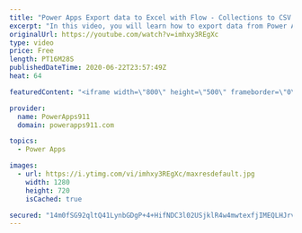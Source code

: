 ```yaml
---
title: "Power Apps Export data to Excel with Flow - Collections to CSV file"
excerpt: "In this video, you will learn how to export data from Power Apps to Excel thanks to collections and Power Automate aka Flow. The video shows you how to output a CSV file but more important it goes through the mechanics so once you get your data into Flow you can do whatever you want."
originalUrl: https://youtube.com/watch?v=imhxy3REgXc
type: video
price: Free
length: PT16M28S
publishedDateTime: 2020-06-22T23:57:49Z
heat: 64

featuredContent: "<iframe width=\"800\" height=\"500\" frameborder=\"0\" src=\"https://www.youtube.com/embed/imhxy3REgXc\" allow=\"accelerometer; autoplay; encrypted-media; gyroscope; picture-in-picture\" allowfullscreen></iframe>"

provider:
  name: PowerApps911
  domain: powerapps911.com

topics:
  - Power Apps

images:
  - url: https://i.ytimg.com/vi/imhxy3REgXc/maxresdefault.jpg
    width: 1280
    height: 720
    isCached: true

secured: "14m0fSG92qltQ41LynbGDgP+4+HifNDC3l02USjklR4w4mwtexfjIMEQLHJrvUIF4xPVNFv0jplqwlj01p8dXoRQlhpqGU7Ce5tld1NeoOe506XAranjQnifOT8n5oSxOFp7+vbbihbd3zDfy65j2lSpECDicbLtgckyz29B8jM+Mb3U0IIAcI84vo9Reu69eXZeUpoLMciiuunoAPHKkfDu5oZAwCJ5zSeyixM8gByM0nLKbGHVUteCI40IEI/APvds00aliSn21WnFbgpHkwnoA00SkhuVduMnA7wVCiD9EJkvujy+m/bDYqhHZFBznOyJckShcWAhhciuUgsgweNtzXjB/bhdTaDrjg8EiOqHtt1hWHKqSzdS+shoTIBjlcexCkUiZy36KhxQvnfgOt+hKaL9YjyVIiCq9wQr1eI=;clLCkXV52pEuJ4P6LRVwEA=="
---
```


